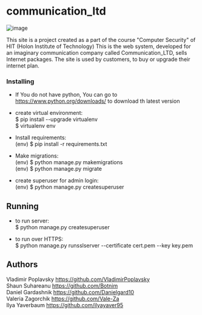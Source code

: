 # communication_ltd

![image](https://user-images.githubusercontent.com/34675746/212680091-d3bc2fd8-1b4b-454f-a6bf-d47298efb760.png)


This site is a project created as a part of the course "Computer Security"  of HIT (Holon Institute of Technology)
This is the web system, developed for an imaginary communication company called Communication_LTD,  sells Internet packages.
The site is used by customers, to buy or upgrade their internet plan.


### Installing
- If You do not have python, You can go to https://www.python.org/downloads/ to download th latest version

- create virtual environment: \
$ pip install --upgrade virtualenv \
$ virtualenv env 


- Install requirements: \
(env) $ pip install -r requirements.txt

- Make migrations:\
(env) $ python manage.py makemigrations \
(env) $ python manage.py migrate 


- create superuser for admin login: \
(env) $ python manage.py createsuperuser 


## Running 
- to run server: \
$ python manage.py createsuperuser  

- to run over HTTPS: \
$ python manage.py runsslserver --certificate cert.pem --key key.pem 




## Authors
Vladimir Poplavsky https://github.com/VladimirPoplavsky \
Shaun Suhareanu https://github.com/Botnim \
Daniel Gardashnik https://github.com/Danielgard10 \
Valeria Zagorchik https://github.com/Vale-Za \
Ilya Yaverbaum https://github.com/ilyayaver95 

